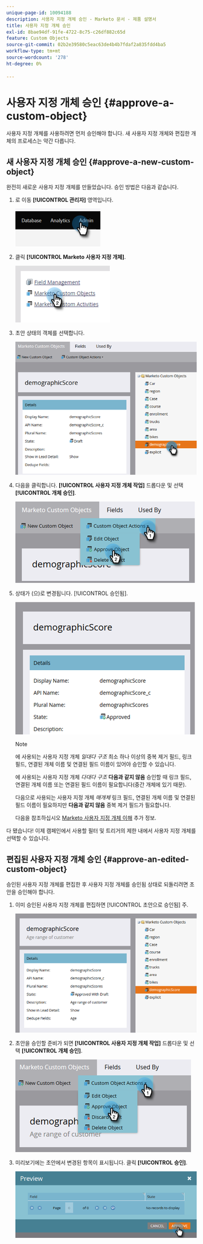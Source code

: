 ```yaml
---
unique-page-id: 10094188
description: 사용자 지정 개체 승인 - Marketo 문서 - 제품 설명서
title: 사용자 지정 개체 승인
exl-id: 8bae94df-91fe-4722-8c75-c26df882c65d
feature: Custom Objects
source-git-commit: 02b2e39580c5eac63de4b4b7fdaf2a835fdd4ba5
workflow-type: tm+mt
source-wordcount: '278'
ht-degree: 0%

---
```


# 사용자 지정 개체 승인 {#approve-a-custom-object}

사용자 지정 개체를 사용하려면 먼저 승인해야 합니다. 새 사용자 지정 개체와 편집한 개체의 프로세스는 약간 다릅니다.

## 새 사용자 지정 개체 승인 {#approve-a-new-custom-object}

완전히 새로운 사용자 지정 개체를 만들었습니다. 승인 방법은 다음과 같습니다.

1. 로 이동 **[!UICONTROL 관리자]** 영역입니다.

   ![](assets/approve-a-custom-object-1.png)

1. 클릭 **[!UICONTROL Marketo 사용자 지정 개체]**.

   ![](assets/approve-a-custom-object-2.png)

1. 초안 상태의 객체를 선택합니다.

   ![](assets/approve-a-custom-object-3.png)

1. 다음을 클릭합니다. **[!UICONTROL 사용자 지정 개체 작업]** 드롭다운 및 선택 **[!UICONTROL 개체 승인]**.

   ![](assets/approve-a-custom-object-4.png)

1. 상태가 (으)로 변경됩니다. [!UICONTROL 승인됨].

   ![](assets/approve-a-custom-object-5.png)

   >[!NOTE]
   >
   >에 사용되는 사용자 지정 개체 _일대다 구조_ 최소 하나 이상의 중복 제거 필드, 링크 필드, 연결된 개체 이름 및 연결된 필드 이름이 있어야 승인할 수 있습니다.
   >
   >에 사용되는 사용자 지정 개체 _다대다 구조_ **다음과 같지 않음** 승인할 때 링크 필드, 연결된 개체 이름 또는 연결된 필드 이름이 필요합니다(중간 개체에 있기 때문).
   >
   >다음으로 사용되는 사용자 지정 개체 _매개체_ 링크 필드, 연결된 개체 이름 및 연결된 필드 이름이 필요하지만 **다음과 같지 않음** 중복 제거 필드가 필요합니다.
   >
   >다음을 참조하십시오 [Marketo 사용자 지정 개체 이해](/help/marketo/product-docs/administration/marketo-custom-objects/understanding-marketo-custom-objects.md) 추가 정보.

다 됐습니다! 이제 캠페인에서 사용할 필터 및 트리거의 제한 내에서 사용자 지정 개체를 선택할 수 있습니다.

## 편집된 사용자 지정 개체 승인 {#approve-an-edited-custom-object}

승인된 사용자 지정 개체를 편집한 후 사용자 지정 개체를 승인됨 상태로 되돌리려면 초안을 승인해야 합니다.

1. 이미 승인된 사용자 지정 개체를 편집하면 [!UICONTROL 초안으로 승인됨] 주.

   ![](assets/approve-a-custom-object-6.png)

1. 초안을 승인할 준비가 되면 **[!UICONTROL 사용자 지정 개체 작업]** 드롭다운 및 선택 **[!UICONTROL 개체 승인]**.

   ![](assets/approve-a-custom-object-7.png)

1. 미리보기에는 초안에서 변경된 항목이 표시됩니다. 클릭 **[!UICONTROL 승인]**.

   ![](assets/approve-a-custom-object-8.png)
